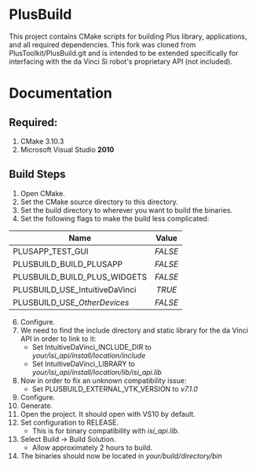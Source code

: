 # PlusBuild
This project contains CMake scripts for building Plus library, applications, and all required dependencies.
This fork was cloned from PlusToolkit/PlusBuild.git and is intended to be extended specifically for interfacing with the da Vinci Si robot's proprietary API (not included).

# Documentation

## Required:

1. CMake 3.10.3
2. Microsoft Visual Studio **2010**

## Build Steps

1. Open CMake.
2. Set the CMake source directory to this directory.
3. Set the build directory to wherever you want to build the binaries.
4. Set the following flags to make the build less complicated:

| Name                           | Value   |
| ------------------------------ |:-------:|
| PLUSAPP_TEST_GUI               | *FALSE* |
| PLUSBUILD_BUILD_PLUSAPP        | *FALSE* |
| PLUSBUILD_BUILD_PLUS_WIDGETS   | *FALSE* |
| PLUSBUILD_USE_IntuitiveDaVinci | *TRUE*  |
| PLUSBUILD_USE_*OtherDevices*   | *FALSE* |

6. Configure.
7. We need to find the include directory and static library for the da Vinci API in order to link to it:
    * Set IntuitiveDaVinci_INCLUDE_DIR     to  *your/isi_api/install/location/include*
    * Set IntuitiveDaVinci_LIBRARY         to  *your/isi_api/install/location/lib/isi_api.lib*
8. Now in order to fix an unknown compatibility issue: 
    * Set PLUSBUILD_EXTERNAL_VTK_VERSION  to *v7.1.0*
9. Configure.
10. Generate.
11. Open the project.  It should open with VS10 by default.
12. Set configuration to RELEASE.  
    * This is for binary compatibility with *isi_api.lib*.
13. Select Build -> Build Solution.  
    * Allow approximately 2 hours to build.
14. The binaries should now be located in *your/build/directory/bin*
